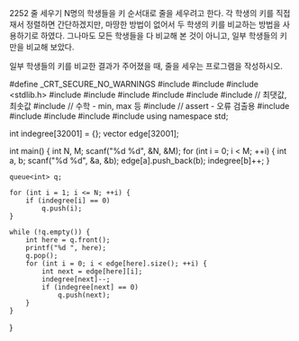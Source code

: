 2252 줄 세우기
N명의 학생들을 키 순서대로 줄을 세우려고 한다. 각 학생의 키를 직접 재서 정렬하면 간단하겠지만, 마땅한 방법이 없어서 두 학생의 키를 비교하는 방법을 사용하기로 하였다. 
그나마도 모든 학생들을 다 비교해 본 것이 아니고, 일부 학생들의 키만을 비교해 보았다.

일부 학생들의 키를 비교한 결과가 주어졌을 때, 줄을 세우는 프로그램을 작성하시오.



#define _CRT_SECURE_NO_WARNINGS
#include <numeric>
#include <cstdio>
#include <stdlib.h>
#include <iostream>
#include <cstring>
#include <string>
#include <algorithm>
#include <vector>
#include <climits>   // 최댓값, 최솟값
#include <cmath>   // 수학 - min, max 등
#include <cassert>   // assert - 오류 검출용
#include <queue>
#include <stack>
#include <deque>
#include <map>
#include <set>
using namespace std;

int indegree[32001] = {};
vector<int> edge[32001];

int main() {
	int N, M;
	scanf("%d %d", &N, &M);
	for (int i = 0; i < M; ++i) {
		int a, b;
		scanf("%d %d", &a, &b);
		edge[a].push_back(b);
		indegree[b]++;
	}

	queue<int> q;

	for (int i = 1; i <= N; ++i) {
		if (indegree[i] == 0)
			q.push(i);
	}

	while (!q.empty()) {
		int here = q.front();
		printf("%d ", here);
		q.pop();
		for (int i = 0; i < edge[here].size(); ++i) {
			int next = edge[here][i];
			indegree[next]--;
			if (indegree[next] == 0)
				q.push(next);
		}
	}
}
